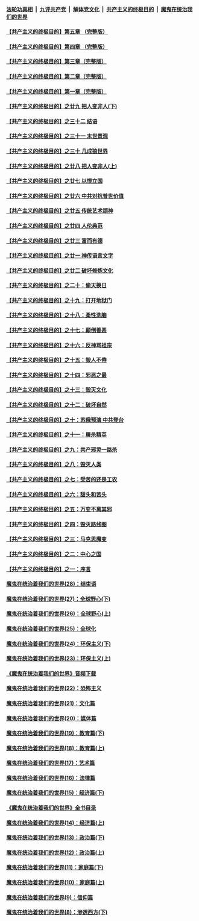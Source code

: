 ####  [法轮功真相](../../../../basic/blob/master/README.md?t=08161239) &nbsp;|&nbsp; [九评共产党](../../../../9ping.md/blob/master/README.md?t=08161239) &nbsp;|&nbsp; [解体党文化](../../../../jtdwh.md/blob/master/README.md?t=08161239)  &nbsp;|&nbsp; [共产主义的终极目的](../../../../gczydzjmd.md/blob/master/README.md?t=08161239) &nbsp;|&nbsp; [魔鬼在统治我们的世界](../../../../mgztzwmdsj.md/blob/master/README.md?t=08161239) 

#### [【共产主义的终极目的】第五章 （完整版）](../pages/nsc422/n11428912.md?t=08161239) 

#### [【共产主义的终极目的】第四章 （完整版）](../pages/nsc422/n11428907.md?t=08161239) 

#### [【共产主义的终极目的】第三章（完整版）](../pages/nsc422/n11428848.md?t=08161239) 

#### [【共产主义的终极目的】第二章（完整版）](../pages/nsc422/n11428831.md?t=08161239) 

#### [【共产主义的终极目的】第一章（完整版）](../pages/nsc422/n11417651.md?t=08161239) 

#### [【共产主义的终极目的】之廿九 把人变非人(下)](../pages/nsc422/n11344140.md?t=08161239) 

#### [【共产主义的终极目的】之三十二 结语](../pages/nsc422/n11360535.md?t=08161239) 

#### [【共产主义的终极目的】之三十一 末世景观](../pages/nsc422/n11351129.md?t=08161239) 

#### [【共产主义的终极目的】之三十 几成狼世界](../pages/nsc422/n11348280.md?t=08161239) 

#### [【共产主义的终极目的】之廿八 把人变非人(上)](../pages/nsc422/n11340492.md?t=08161239) 

#### [【共产主义的终极目的】之廿七 以恨立国](../pages/nsc422/n11336944.md?t=08161239) 

#### [【共产主义的终极目的】之廿六 中共对抗普世价值](../pages/nsc422/n11324785.md?t=08161239) 

#### [【共产主义的终极目的】之廿五 传统艺术颂神](../pages/nsc422/n11296396.md?t=08161239) 

#### [【共产主义的终极目的】之廿四 人伦典范](../pages/nsc422/n11296397.md?t=08161239) 

#### [【共产主义的终极目的】之廿三 富而有德](../pages/nsc422/n11283598.md?t=08161239) 

#### [【共产主义的终极目的】之廿一 神传语言文字](../pages/nsc422/n11263265.md?t=08161239) 

#### [【共产主义的终极目的】之廿二 破坏修炼文化](../pages/nsc422/n11245728.md?t=08161239) 

#### [【共产主义的终极目的】之二十：偷天换日](../pages/nsc422/n11238846.md?t=08161239) 

#### [【共产主义的终极目的】之十九：打开地狱门](../pages/nsc422/n11206376.md?t=08161239) 

#### [【共产主义的终极目的】之十八：柔性洗脑](../pages/nsc422/n11199994.md?t=08161239) 

#### [【共产主义的终极目的】之十七：颠倒善恶](../pages/nsc422/n11179782.md?t=08161239) 

#### [【共产主义的终极目的】之十六：反神骂祖宗](../pages/nsc422/n11166798.md?t=08161239) 

#### [【共产主义的终极目的】之十五：毁人不倦](../pages/nsc422/n11166792.md?t=08161239) 

#### [【共产主义的终极目的】之十四：邪恶之最](../pages/nsc422/n11150249.md?t=08161239) 

#### [【共产主义的终极目的】之十三：毁灭文化](../pages/nsc422/n11135227.md?t=08161239) 

#### [【共产主义的终极目的】之十二：破坏自然](../pages/nsc422/n11135214.md?t=08161239) 

#### [【共产主义的终极目的】之十：苏俄预演 中共登台](../pages/nsc422/n11118424.md?t=08161239) 

#### [【共产主义的终极目的】之十一：屠杀精英](../pages/nsc422/n11118442.md?t=08161239) 

#### [【共产主义的终极目的】之九：共产邪灵一路杀](../pages/nsc422/n11114139.md?t=08161239) 

#### [【共产主义的终极目的】之八：毁灭人类](../pages/nsc422/n11108503.md?t=08161239) 

#### [【共产主义的终极目的】之七：受苦的还是工农](../pages/nsc422/n11101809.md?t=08161239) 

#### [【共产主义的终极目的】之六：甜头和苦头](../pages/nsc422/n11096971.md?t=08161239) 

#### [【共产主义的终极目的】之五：万变不离其邪](../pages/nsc422/n11091285.md?t=08161239) 

#### [【共产主义的终极目的】之四：毁灭路线图](../pages/nsc422/n11086284.md?t=08161239) 

#### [【共产主义的终极目的】之三：马克思魔变](../pages/nsc422/n11061941.md?t=08161239) 

#### [【共产主义的终极目的】之二：中心之国](../pages/nsc422/n11047728.md?t=08161239) 

#### [【共产主义的终极目的】之一：序言](../pages/nsc422/n11086077.md?t=08161239) 

#### [魔鬼在统治着我们的世界(28)：结束语](../pages/nsc422/n10936246.md?t=08161239) 

#### [魔鬼在统治着我们的世界(27)：全球野心(下)](../pages/nsc422/n10928319.md?t=08161239) 

#### [魔鬼在统治着我们的世界(26)：全球野心(上)](../pages/nsc422/n10900318.md?t=08161239) 

#### [魔鬼在统治着我们的世界(25)：全球化](../pages/nsc422/n10788205.md?t=08161239) 

#### [魔鬼在统治着我们的世界(24)：环保主义(下)](../pages/nsc422/n10695307.md?t=08161239) 

#### [魔鬼在统治着我们的世界(23)：环保主义(上)](../pages/nsc422/n10688613.md?t=08161239) 

#### [《魔鬼在统治着我们的世界》音频下载](../pages/nsc422/n10635553.md?t=08161239) 

#### [魔鬼在统治着我们的世界(22)：恐怖主义](../pages/nsc422/n10614727.md?t=08161239) 

#### [魔鬼在统治着我们的世界(21)：文化篇](../pages/nsc422/n10597706.md?t=08161239) 

#### [魔鬼在统治着我们的世界(20)：媒体篇](../pages/nsc422/n10586579.md?t=08161239) 

#### [魔鬼在统治着我们的世界(19)：教育篇(下)](../pages/nsc422/n10564808.md?t=08161239) 

#### [魔鬼在统治着我们的世界(18)：教育篇(上)](../pages/nsc422/n10526970.md?t=08161239) 

#### [魔鬼在统治着我们的世界(17)：艺术篇](../pages/nsc422/n10499093.md?t=08161239) 

#### [魔鬼在统治着我们的世界(16)：法律篇](../pages/nsc422/n10485969.md?t=08161239) 

#### [魔鬼在统治着我们的世界(15)：经济篇(下)](../pages/nsc422/n10469975.md?t=08161239) 

#### [《魔鬼在统治着我们的世界》全书目录](../pages/nsc422/n10464261.md?t=08161239) 

#### [魔鬼在统治着我们的世界(14)：经济篇(上)](../pages/nsc422/n10457370.md?t=08161239) 

#### [魔鬼在统治着我们的世界(13)：政治篇(下)](../pages/nsc422/n10448270.md?t=08161239) 

#### [魔鬼在统治着我们的世界(12)：政治篇(上)](../pages/nsc422/n10444576.md?t=08161239) 

#### [魔鬼在统治着我们的世界(11)：家庭篇(下)](../pages/nsc422/n10440961.md?t=08161239) 

#### [魔鬼在统治着我们的世界(10)：家庭篇(上)](../pages/nsc422/n10435448.md?t=08161239) 

#### [魔鬼在统治着我们的世界(9)：信仰篇](../pages/nsc422/n10432159.md?t=08161239) 

#### [魔鬼在统治着我们的世界(8)：渗透西方(下)](../pages/nsc422/n10429603.md?t=08161239) 

